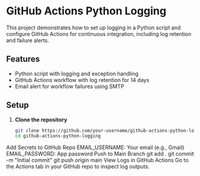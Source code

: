 # GitHub Actions Python Logging

This project demonstrates how to set up logging in a Python script and configure GitHub Actions for continuous integration, including log retention and failure alerts.

## Features

- Python script with logging and exception handling
- GitHub Actions workflow with log retention for 14 days
- Email alert for workflow failures using SMTP

## Setup

1. **Clone the repository**
   ```bash
   git clone https://github.com/your-username/github-actions-python-logging.git
   cd github-actions-python-logging
Add Secrets to GitHub Repo
EMAIL_USERNAME: Your email (e.g., Gmail)
EMAIL_PASSWORD: App password
Push to Main Branch
git add .
git commit -m "Initial commit"
git push origin main
View Logs in GitHub Actions Go to the Actions tab in your GitHub repo to inspect log outputs.


